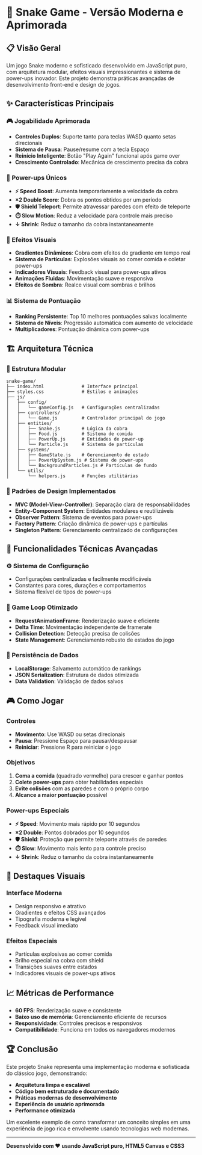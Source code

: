 # 🐍 Snake Game - Versão Moderna e Aprimorada

## 📋 Visão Geral

Um jogo Snake moderno e sofisticado desenvolvido em JavaScript puro, com arquitetura modular, efeitos visuais impressionantes e sistema de power-ups inovador. Este projeto demonstra práticas avançadas de desenvolvimento front-end e design de jogos.

## ✨ Características Principais

### 🎮 Jogabilidade Aprimorada
- **Controles Duplos**: Suporte tanto para teclas WASD quanto setas direcionais
- **Sistema de Pausa**: Pause/resume com a tecla Espaço
- **Reinício Inteligente**: Botão "Play Again" funcional após game over
- **Crescimento Controlado**: Mecânica de crescimento precisa da cobra

### 🚀 Power-ups Únicos
- **⚡ Speed Boost**: Aumenta temporariamente a velocidade da cobra
- **×2 Double Score**: Dobra os pontos obtidos por um período
- **🛡️ Shield Teleport**: Permite atravessar paredes com efeito de teleporte
- **⏱️ Slow Motion**: Reduz a velocidade para controle mais preciso
- **↓ Shrink**: Reduz o tamanho da cobra instantaneamente

### 🎨 Efeitos Visuais
- **Gradientes Dinâmicos**: Cobra com efeitos de gradiente em tempo real
- **Sistema de Partículas**: Explosões visuais ao comer comida e coletar power-ups
- **Indicadores Visuais**: Feedback visual para power-ups ativos
- **Animações Fluidas**: Movimentação suave e responsiva
- **Efeitos de Sombra**: Realce visual com sombras e brilhos

### 📊 Sistema de Pontuação
- **Ranking Persistente**: Top 10 melhores pontuações salvas localmente
- **Sistema de Níveis**: Progressão automática com aumento de velocidade
- **Multiplicadores**: Pontuação dinâmica com power-ups

## 🏗️ Arquitetura Técnica

### 📁 Estrutura Modular
```
snake-game/
├── index.html              # Interface principal
├── styles.css              # Estilos e animações
├── js/
│   ├── config/
│   │   └── gameConfig.js   # Configurações centralizadas
│   ├── controllers/
│   │   └── Game.js         # Controlador principal do jogo
│   ├── entities/
│   │   ├── Snake.js        # Lógica da cobra
│   │   ├── Food.js         # Sistema de comida
│   │   ├── PowerUp.js      # Entidades de power-up
│   │   └── Particle.js     # Sistema de partículas
│   ├── systems/
│   │   ├── GameState.js    # Gerenciamento de estado
│   │   ├── PowerUpSystem.js # Sistema de power-ups
│   │   └── BackgroundParticles.js # Partículas de fundo
│   └── utils/
│       └── helpers.js      # Funções utilitárias
```

### 🔧 Padrões de Design Implementados
- **MVC (Model-View-Controller)**: Separação clara de responsabilidades
- **Entity-Component System**: Entidades modulares e reutilizáveis
- **Observer Pattern**: Sistema de eventos para power-ups
- **Factory Pattern**: Criação dinâmica de power-ups e partículas
- **Singleton Pattern**: Gerenciamento centralizado de configurações

## 🎯 Funcionalidades Técnicas Avançadas

### ⚙️ Sistema de Configuração
- Configurações centralizadas e facilmente modificáveis
- Constantes para cores, durações e comportamentos
- Sistema flexível de tipos de power-ups

### 🔄 Game Loop Otimizado
- **RequestAnimationFrame**: Renderização suave e eficiente
- **Delta Time**: Movimentação independente de framerate
- **Collision Detection**: Detecção precisa de colisões
- **State Management**: Gerenciamento robusto de estados do jogo

### 💾 Persistência de Dados
- **LocalStorage**: Salvamento automático de rankings
- **JSON Serialization**: Estrutura de dados otimizada
- **Data Validation**: Validação de dados salvos

## 🎮 Como Jogar

### Controles
- **Movimento**: Use WASD ou setas direcionais
- **Pausa**: Pressione Espaço para pausar/despausar
- **Reiniciar**: Pressione R para reiniciar o jogo

### Objetivos
1. **Coma a comida** (quadrado vermelho) para crescer e ganhar pontos
2. **Colete power-ups** para obter habilidades especiais
3. **Evite colisões** com as paredes e com o próprio corpo
4. **Alcance a maior pontuação** possível

### Power-ups Especiais
- **⚡ Speed**: Movimento mais rápido por 10 segundos
- **×2 Double**: Pontos dobrados por 10 segundos
- **🛡️ Shield**: Proteção que permite teleporte através de paredes
- **⏱️ Slow**: Movimento mais lento para controle preciso
- **↓ Shrink**: Reduz o tamanho da cobra instantaneamente

## 🎨 Destaques Visuais

### Interface Moderna
- Design responsivo e atrativo
- Gradientes e efeitos CSS avançados
- Tipografia moderna e legível
- Feedback visual imediato

### Efeitos Especiais
- Partículas explosivas ao comer comida
- Brilho especial na cobra com shield
- Transições suaves entre estados
- Indicadores visuais de power-ups ativos

## 📈 Métricas de Performance

- **60 FPS**: Renderização suave e consistente
- **Baixo uso de memória**: Gerenciamento eficiente de recursos
- **Responsividade**: Controles precisos e responsivos
- **Compatibilidade**: Funciona em todos os navegadores modernos

## 🏆 Conclusão

Este projeto Snake representa uma implementação moderna e sofisticada do clássico jogo, demonstrando:

- **Arquitetura limpa e escalável**
- **Código bem estruturado e documentado**
- **Práticas modernas de desenvolvimento**
- **Experiência de usuário aprimorada**
- **Performance otimizada**

Um excelente exemplo de como transformar um conceito simples em uma experiência de jogo rica e envolvente usando tecnologias web modernas.

---

**Desenvolvido com ❤️ usando JavaScript puro, HTML5 Canvas e CSS3**